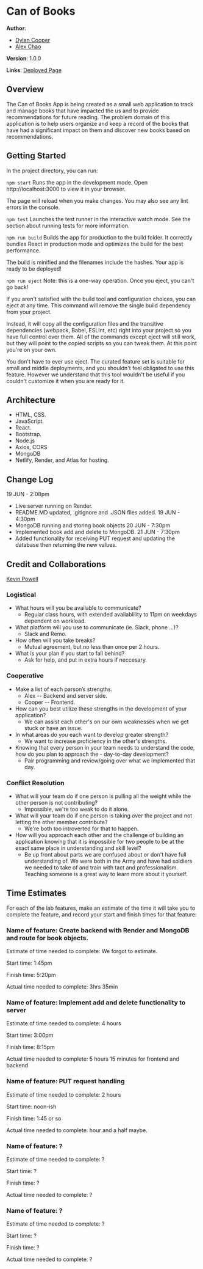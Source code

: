 # Can of Books

**Author**: 
- [Dylan Cooper](https://github.com/Cooper-Softdev)
- [Alex Chao](https://github.com/AlexSaeChao)

**Version**: 1.0.0 

**Links**: [Deployed Page](https://ac-dc-can-uh-books.netlify.app/)

## Overview
The Can of Books App is being created as a small web application to track and manage books that have impacted the us and to provide recommendations for future reading. The problem domain of this application is to help users organize and keep a record of the books that have had a significant impact on them and discover new books based on recommendations.

## Getting Started

In the project directory, you can run:

`npm start`
Runs the app in the development mode.
Open http://localhost:3000 to view it in your browser.

The page will reload when you make changes.
You may also see any lint errors in the console.

`npm test`
Launches the test runner in the interactive watch mode.
See the section about running tests for more information.

`npm run build`
Builds the app for production to the build folder.
It correctly bundles React in production mode and optimizes the build for the best performance.

The build is minified and the filenames include the hashes.
Your app is ready to be deployed!

`npm run eject`
Note: this is a one-way operation. Once you eject, you can't go back!

If you aren't satisfied with the build tool and configuration choices, you can eject at any time. This command will remove the single build dependency from your project.

Instead, it will copy all the configuration files and the transitive dependencies (webpack, Babel, ESLint, etc) right into your project so you have full control over them. All of the commands except eject will still work, but they will point to the copied scripts so you can tweak them. At this point you're on your own.

You don't have to ever use eject. The curated feature set is suitable for small and middle deployments, and you shouldn't feel obligated to use this feature. However we understand that this tool wouldn't be useful if you couldn't customize it when you are ready for it.

## Architecture
- HTML, CSS.
- JavaScript.
- React.
- Bootstrap.
- Node.js
- Axios, CORS
- MongoDB
- Netlify, Render, and Atlas for hosting.

## Change Log
<!-- Use this area to document the iterative changes made to your application as each feature is successfully implemented. Use time stamps. Here's an example:

01-01-2001 4:59pm - Application now has a fully-functional express server, with a GET route for the location resource. -->

19 JUN - 2:08pm
  - Live server running on Render.
  - README.MD updated, .gitignore and .JSON files added.
19 JUN - 4:30pm
  - MongoDB running and storing book objects
20 JUN - 7:30pm
  - Implemented book add and delete to MongoDB.
21 JUN - 7:30pm
  - Added functionality for receiving PUT request and updating the database then returning the new values.

## Credit and Collaborations
[Kevin Powell](https://www.youtube.com/@KevinPowell)

### Logistical
- What hours will you be available to communicate?
  + Regular class hours, with extended availablility to 11pm on weekdays dependent on workload.
- What platform will you use to communicate (ie. Slack, phone …)?
  + Slack and Remo.
- How often will you take breaks?
  + Mutual agreement, but no less than once per 2 hours.
- What is your plan if you start to fall behind?
  + Ask for help, and put in extra hours if neccesary.

### Cooperative
- Make a list of each parson’s strengths.
  + Alex -- Backend and server side.
  + Cooper -- Frontend.
- How can you best utilize these strengths in the development of your application?
  + We can assist each other's on our own weaknesses when we get stuck or have an issue.
- In what areas do you each want to develop greater strength?
  + We want to increase proficiency in the other's strengths.
- Knowing that every person in your team needs to understand the code, how do you plan to approach the - day-to-day development?
  + Pair programming and review/going over what we implemented that day.
 
### Conflict Resolution

- What will your team do if one person is pulling all the weight while the other person is not contributing?
  + Impossible, we're too weak to do it alone.
- What will your team do if one person is taking over the project and not letting the other member contribute?
  + We're both too introverted for that to happen.
- How will you approach each other and the challenge of building an application knowing that it is impossible for two people to be at the exact same place in understanding and skill level?
  + Be up front about parts we are confused about or don't have full understanding of. We were both in the Army and have had soldiers we needed to take of and train with tact and professionalism. Teaching someone is a great way to learn more about it yourself.

## Time Estimates
For each of the lab features, make an estimate of the time it will take you to complete the feature, and record your start and finish times for that feature:

### Name of feature: Create backend with Render and MongoDB and route for book objects.

Estimate of time needed to complete: We forgot to estimate.

Start time: 1:45pm

Finish time: 5:20pm

Actual time needed to complete: 3hrs 35min

### Name of feature: Implement add and delete functionality to server

Estimate of time needed to complete: 4 hours

Start time: 3:00pm

Finish time: 8:15pm

Actual time needed to complete: 5 hours 15 minutes for frontend and backend

### Name of feature: PUT request handling

Estimate of time needed to complete: 2 hours

Start time: noon-ish

Finish time: 1:45 or so

Actual time needed to complete: hour and a half maybe.

### Name of feature: ?

Estimate of time needed to complete: ?

Start time: ?

Finish time: ?

Actual time needed to complete: ?

### Name of feature: ?

Estimate of time needed to complete: ?

Start time: ?

Finish time: ?

Actual time needed to complete: ?
